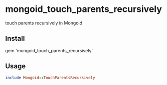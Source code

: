 mongoid_touch_parents_recursively
=================================

touch parents recursively in Mongoid

Install
--------------------------------
gem 'mongoid_touch_parents_recursively'

Usage
--------------------------------

```ruby
include Mongoid::TouchParentsRecursively
```
